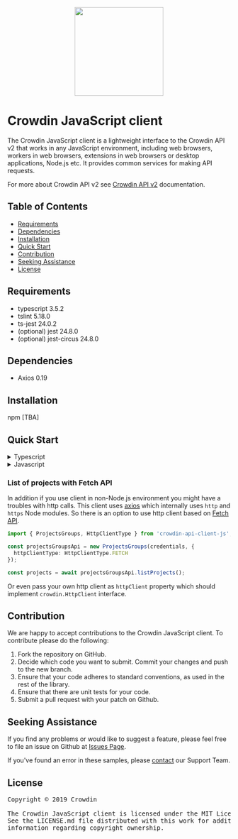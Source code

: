 [<p align='center'><img src='https://support.crowdin.com/assets/logos/crowdin-dark-symbol.png' data-canonical-src='https://support.crowdin.com/assets/logos/crowdin-dark-symbol.png' width='200' height='200' align='center'/></p>](https://crowdin.com)

# Crowdin JavaScript client

The Crowdin JavaScript client is a lightweight interface to the Crowdin API v2 that works in any JavaScript environment, including web browsers, workers in web browsers, extensions in web browsers or desktop applications, Node.js etc. It provides common services for making API requests.

For more about Crowdin API v2 see [Crowdin API v2](https://support.crowdin.com/enterprise/api/) documentation.


## Table of Contents
* [Requirements](#requirements)
* [Dependencies](#dependencies)
* [Installation](#installation)
* [Quick Start](#quick-start)
* [Contribution](#contribution)
* [Seeking Assistance](#seeking-assistance)
* [License](#license)

## Requirements
* typescript 3.5.2
* tslint 5.18.0
* ts-jest 24.0.2
* (optional) jest 24.8.0
* (optional) jest-circus 24.8.0

## Dependencies
* Axios 0.19

## Installation
npm [TBA]

## Quick Start

<details>
<summary>Typescript</summary>

```typescript
import crowdin, { Credentials } from 'crowdin-api-client-js';

// credentials
const credentials: Credentials = {
  token: 'testToken',
  organization: 'organizationName'
};

// initialization of crowdin client
const { projectsGroupsApi } = new crowdin(credentials);

// get project list
const projects = await projectsGroupsApi.listProjects();
```

Or specific API instances:

```typescript
import { Credentials, ProjectsGroups } from 'crowdin-api-client-js';

// credentials
const credentials: Credentials = {
  token: 'testToken',
  organization: 'organizationName'
};

// initialization of ProjectsGroups
const projectsGroupsApi = new ProjectsGroups(credentials);

// get project list
const projects = await projectsGroupsApi.listProjects();
```

</details>

<details>
<summary>Javascript</summary>

```javascript
import crowdin from 'crowdin-api-client-js';

// initialization of crowdin client
const { projectsGroupsApi } = new crowdin({
  token: 'testToken',
  organization: 'organizationName'
});

// get project list
const projects = await projectsGroupsApi.listProjects();
```

Or specific API instances:

```javascript
import { ProjectsGroups } from 'crowdin-api-client-js';

// initialization of ProjectsGroups
const projectsGroupsApi = new ProjectsGroups({
  token: 'testToken',
  organization: 'organizationName'
});

// get project list
const projects = await projectsGroupsApi.listProjects();
```

</details>

### List of projects with Fetch API

In addition if you use client in non-Node.js environment you might have a troubles with http calls.
This client uses [axios](https://github.com/axios/axios) which internally uses `http` and `https` Node modules.
So there is an option to use http client based on [Fetch API](https://developer.mozilla.org/en-US/docs/Web/API/Fetch_API).

```typescript
import { ProjectsGroups, HttpClientType } from 'crowdin-api-client-js';

const projectsGroupsApi = new ProjectsGroups(credentials, {
  httpClientType: HttpClientType.FETCH
});

const projects = await projectsGroupsApi.listProjects();
```

Or even pass your own http client as `httpClient` property which should implement `crowdin.HttpClient` interface.

## Contribution
We are happy to accept contributions to the Crowdin JavaScript client. To contribute please do the following:
1. Fork the repository on GitHub.
2. Decide which code you want to submit. Commit your changes and push to the new branch.
3. Ensure that your code adheres to standard conventions, as used in the rest of the library.
4. Ensure that there are unit tests for your code.
5. Submit a pull request with your patch on Github.

## Seeking Assistance
If you find any problems or would like to suggest a feature, please feel free to file an issue on Github at [Issues Page](https://github.com/crowdin/crowdin-api-client-js/issues).

If you've found an error in these samples, please [contact](https://crowdin.com/contacts) our Support Team.

## License
<pre>
Copyright © 2019 Crowdin

The Crowdin JavaScript client is licensed under the MIT License. 
See the LICENSE.md file distributed with this work for additional 
information regarding copyright ownership.
</pre>
